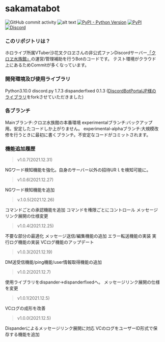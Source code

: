 # sakamatabot

![GitHub commit activity](https://img.shields.io/github/commit-activity/m/sushi-chaaaan/sakamatabot?style=flat-square)
![alt text](https://img.shields.io/badge/discord.py-Python-3776AB.svg?logo=python&style=flat-square)
[![PyPI - Python Version](https://img.shields.io/pypi/pyversions/dispanderfixed?style=flat-square)](https://www.python.org/downloads/release/python-3101/)
[![PyPI](https://img.shields.io/pypi/v/dispanderfixed?label=dispanderfixed&style=flat-square)](https://pypi.org/project/dispanderfixed/)
[![Discord](https://img.shields.io/discord/915910043461890078?label=Discord)](https://discord.gg/EqfjtNBf2M)

### このリポジトリは？
ホロライブ所属VTuber沙花叉クロヱさんの非公式ファンDiscordサーバー[「クロヱ水族館」](https://discord.gg/EqfjtNBf2M)の運営/管理補助を行うBotのコードです。
テスト環境がクラウド上にあるためCommitが多くなっています。

### 開発環境及び使用ライブラリ
Python3.10.0
discord.py 1.7.3
dispanderfixed 0.1.3 ([DiscordBotPortalJP様のライブラリ](https://github.com/DiscordBotPortalJP/dispander)をforkさせていただきました)

### 各ブランチ
Mainブランチ:クロヱ水族館の本番環境
experimentalブランチ:バックアップ用。安定したコードしか上がりません。
experimental-alphaブランチ:大規模改修を行うときに最初に書くブランチ。不安定なコードがコミットされます。


### 機能追加履歴

> v1.0.7(2021.12.31)

NGワード検知機能を強化。自身のサーバー以外の招待URｌを検知可能に。

> v1.0.6(2021.12.27)

NGワード検知機能を追加

> v.1.0.5(2021.12.26)

コマンドごとの承認機能を追加
コマンドを権限ごとにコントロール
メッセージリンク展開の仕様変更

> v1.0.4(2021.12.25)

不要な部分の最適化
メッセージ送信/編集機能の追加
エラー転送機能の実装
実行ログ機能の実装
VCログ機能のアップデート

> v1.0.3(2021.12.19)

DM送受信機能/ping機能/user情報取得機能の追加

> v1.0.2(2021.12.7)

使用ライブラリをdispander->dispanderfixedへ。
メッセージリンク展開の仕様を変更

> v1.0.1(2021.12.5)

VCログの成形を改善

> v1.0.0(2021.12.5)

Dispanderによるメッセージリンク展開に対応
VCのログをユーザーID形式で保存する機能を追加

